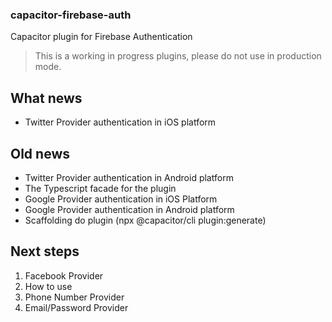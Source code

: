 ### capacitor-firebase-auth

Capacitor plugin for Firebase Authentication

> This is a working in progress plugins, please do not use in production mode.

## What news

- Twitter Provider authentication in iOS platform

## Old news 

- Twitter Provider authentication in Android platform
- The Typescript facade for the plugin
- Google Provider authentication in iOS Platform
- Google Provider authentication in Android platform
- Scaffolding do plugin (npx @capacitor/cli plugin:generate)

## Next steps

1. Facebook Provider
2. How to use
3. Phone Number Provider
4. Email/Password Provider
